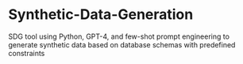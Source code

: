 # Synthetic-Data-Generation
SDG tool using Python, GPT-4, and few-shot prompt engineering to generate synthetic  data based on database schemas with predefined constraints
